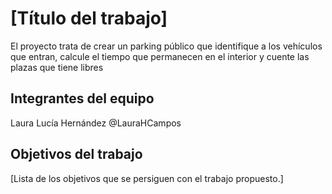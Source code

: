 # [Título del trabajo]

El proyecto trata de crear un parking público que identifique a los vehículos que entran, calcule el tiempo que permanecen en el interior y cuente las plazas que tiene libres

## Integrantes del equipo

Laura Lucía Hernández @LauraHCampos

## Objetivos del trabajo

[Lista de los objetivos que se persiguen con el trabajo propuesto.]
